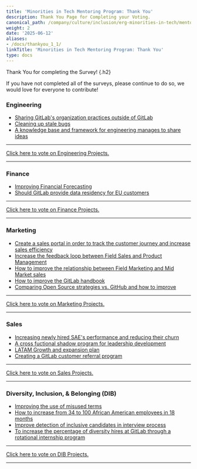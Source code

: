 ```yaml
---
title: 'Minorities in Tech Mentoring Program: Thank You'
description: Thank You Page for Completing your Voting.
canonical_path: /company/culture/inclusion/erg-minorities-in-tech/mentoring/projects/2020/thankyou.html
weight: 2
date: '2025-06-12'
aliases:
- /docs/thankyou_1_1/
linkTitle: 'Minorities in Tech Mentoring Program: Thank You'
type: docs
---
```


Thank You for completing the Survey!
{.h2}

If you have not completed all of the surveys, please continue to do so, we would love for everyone to contribute!

### Engineering

- [Sharing GitLab's organization practices outside of GitLab](https://docs.google.com/presentation/d/1LSqV8Aet9mm7ynIyuvTvFKIq5V7JHkXPBT9l39ghGas/edit?usp=sharing)
- [Cleaning up stale bugs](https://docs.google.com/presentation/d/1UkxRCexgxNKKDZmbL6Hm--cT1h4t_Otq3TtxwjruCXA/edit?usp=sharing)
- [A knowledge base and framework for engineering manages to share ideas](https://docs.google.com/presentation/d/19O49Y6C0itw-JMLUGrDPLaS9BeHv-Codp60MBCbPhVI/edit?usp=sharing)

---

[Click here to vote on Engineering Projects.](https://gitlab.fra1.qualtrics.com/jfe/form/SV_0Uu4TQgKUBtyyX3)

---

### Finance

- [Improving Financial Forecasting](https://drive.google.com/file/d/13IRKSqOAaYdFIERSgF_ZWB8261QZHdqe/view?usp=sharing)
- [Should GitLab provide data residency for EU customers](https://docs.google.com/presentation/d/1AkurO_LP_UsIYjaWeQXDYzL72mEw5bmNBeq3Kv-yc9k/edit?usp=sharing)

---

[Click here to vote on Finance Projects.](https://gitlab.fra1.qualtrics.com/jfe/form/SV_5d5tnhm19HnE1ql)

---

### Marketing

- [Create a sales portal in order to track the customer journey and increase sales efficiency](https://docs.google.com/presentation/d/1eO5BZGyvHQvDKp6JPmYSlD8tzg1TtPYqUINBpt33vJc/edit?usp=sharing)
- [Increase the feedback loop between Field Sales and Product Management](https://docs.google.com/presentation/d/1X5kEdmvMIJ5rLyL7yUiWNBU7plvRKlcRrvUSdrJgOLY/edit?usp=sharing)
- [How to improve the relationship between Field Marketing and Mid Market sales](https://docs.google.com/presentation/d/1Rc_UbFJr-umO5VO6-2wWpj2hJMiHG-iEvVBgvgomSHc/edit?usp=sharing)
- [How to improve the GitLab handbook](https://docs.google.com/presentation/d/1UTZIuagh-6lUJie7JRr9Dx4Rfg3hKzBElHkgGVB7Prk/edit?usp=sharing)
- [Comparing Open Source strategies vs. GitHub and how to improve](https://docs.google.com/presentation/d/1gXUYMyXZQt7sTFNv2o3uvsuMaBrJHCcfDgVJE4cCSFk/edit?usp=sharing)

---

[Click here to vote on Marketing Projects.](https://gitlab.fra1.qualtrics.com/jfe/form/SV_1EPg7pKyl9RICX3)

---

### Sales

- [Increasing newly hired SAE's performance and reducing their churn](https://docs.google.com/presentation/d/14OJ7ggFNqh7mcJwzJ2imBVjERvXe-O6XrbiNB3zX6sg/edit?usp=sharing)
- [A cross fuctional shadow program for leadership development](https://docs.google.com/presentation/d/1p4D3460G-Vas_FGmN0Oiyx_My0UxocylHjy83sjGTz8/edit?usp=sharing)
- [LATAM Growth and expansion plan](https://docs.google.com/presentation/d/1JkyJn9hRJCCkN1kqJS8xTMo0foTmSrLvzi73CAodmUQ/edit?usp=sharing)
- [Creating a GitLab customer referral program](https://docs.google.com/presentation/d/1cGa7d99bApWN2sd9gVq4jtrK05TUGB_61F_QpCSfYx0/edit?usp=sharing)

---

[Click here to vote on Sales Projects.](https://gitlab.fra1.qualtrics.com/jfe/form/SV_6M334SIn6B3k3wV)

---

### Diversity, Inclusion, & Belonging (DIB)

- [Improving the use of misused terms](https://docs.google.com/presentation/d/1rOKO0F5lMs0C1KcrLFdcE_ngZmahMNIurNZrmdSUO5M/edit?usp=sharing)
- [How to increase from 34 to 100 African American employees in 18 months](https://docs.google.com/presentation/d/1dPsuPN5rJfgb5RZtf7OlBVmBt9r9rbv59G7erS7UGsI/edit?usp=sharing)
- [Improve detection of inclusive candidates in interview process](https://docs.google.com/presentation/d/1EhtUJUVqDXkUMzEvetJTC226tJDgPYdZofw-THSKCGw/edit#slide=id.g33dd8d4a56_0_0)
- [To increase the percentage of diversity hires at GitLab through a rotational internship program](https://drive.google.com/file/d/1QAveEn5mRqA1KYpkCH7CjEn2atvZ8lDr/view?usp=sharing)

---

[Click here to vote on DIB Projects.](https://gitlab.fra1.qualtrics.com/jfe/form/SV_eIZgevQLjBjZ445)

---

